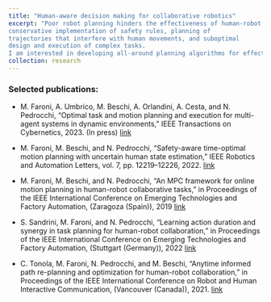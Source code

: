 ```yaml
---
title: "Human-aware decision making for collaborative robotics"
excerpt: "Poor robot planning hinders the effectiveness of human-robot collaboration. This includes
conservative implementation of safety rules, planning of
trajectories that interfere with human movements, and suboptimal
design and execution of complex tasks.
I am interested in developing all-around planning algorithms for effective and safe human-robot collaboration, spanning path planning and re-planning, trajectory control, and task-and-motion planning."
collection: research
---
```


### Selected publications:

- M. Faroni, A. Umbrico, M. Beschi, A. Orlandini, A. Cesta, and N. Pedrocchi, “Optimal task and motion planning and execution for multi-agent systems in dynamic environments,” IEEE Transactions on Cybernetics, 2023. (In press)
[link](https://arxiv.org/pdf/2303.14874.pdf)

- M. Faroni, M. Beschi, and N. Pedrocchi, “Safety-aware time-optimal motion planning with uncertain human state estimation,” IEEE Robotics and Automation Letters, vol. 7, pp. 12219–12226, 2022.
[link](https://arxiv.org/pdf/2210.11655.pdf)

- M. Faroni, M. Beschi, and N. Pedrocchi, “An MPC framework for online motion planning in human-robot collaborative tasks,” in Proceedings of the IEEE International Conference on Emerging Technologies and Factory Automation, (Zaragoza (Spain)), 2019
[link](https://hal.science/hal-03157796/document)

- S. Sandrini, M. Faroni, and N. Pedrocchi, “Learning action duration and synergy in task planning for human-robot collaboration,” in Proceedings of the IEEE International Conference on Emerging Technologies and Factory Automation, (Stuttgart (Germany)), 2022
[link](https://arxiv.org/pdf/2210.11660.pdf)

- C. Tonola, M. Faroni, N. Pedrocchi, and M. Beschi, “Anytime informed path re-planning and optimization for human-robot collaboration,” in Proceedings of the IEEE International Conference on Robot and Human Interactive Communication, (Vancouver (Canada)), 2021.
[link](https://hal.science/hal-04052752v1/document)

